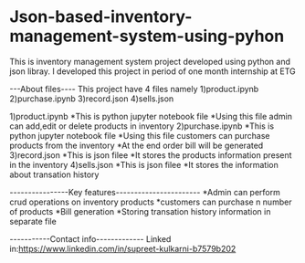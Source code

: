 # Json-based-inventory-management-system-using-pyhon
This is inventory management system project developed using python and json libray.
 I developed this project in period of one month internship at ETG
 
 ---About files----
   This project have 4 files namely
 1)product.ipynb
 2)purchase.ipynb
 3)record.json
 4)sells.json
 
 1)product.ipynb
     *This is python jupyter notebook file
     *Using this file admin can add,edit or delete products in inventory
  2)purchase.ipynb
     *This is python jupyter notebook file
     *Using this file customers can purchase products from the inventory
     *At the end order bill will be generated
  3)record.json
     *This is json filee
     *It stores the products information present in the inventory
  4)sells.json
     *This is json filee
     *It stores the information about transation history

----------------Key features-----------------------
    *Admin can perform crud operations on inventory products
    *customers can purchase n number of products
    *Bill generation
    *Storing transation history information in separate file

-----------Contact info-------------
Linked in:https://www.linkedin.com/in/supreet-kulkarni-b7579b202
